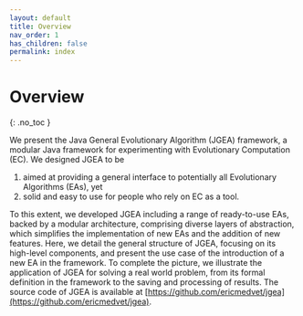 ```yaml
---
layout: default
title: Overview
nav_order: 1
has_children: false
permalink: index
---
```


# Overview
{: .no_toc }

We present the Java General Evolutionary Algorithm (JGEA) framework, a modular Java framework for experimenting with Evolutionary Computation (EC).
We designed JGEA to be 
1. aimed at providing a general interface to potentially all Evolutionary Algorithms (EAs), yet
2. solid and easy to use for people who rely on EC as a tool. 

To this extent, we developed JGEA including a range of ready-to-use EAs, backed by a modular architecture, comprising diverse layers of abstraction, which simplifies the implementation of new EAs and the addition of new features.
Here, we detail the general structure of JGEA, focusing on its high-level components, and present the use case of the introduction of a new EA in the framework.
To complete the picture, we illustrate the application of JGEA for solving a real world problem, from its formal definition in the framework to the saving and processing of results.
The source code of JGEA is available at [https://github.com/ericmedvet/jgea](https://github.com/ericmedvet/jgea).

